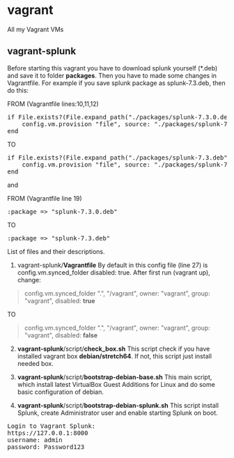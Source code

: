 # vagrant
All my Vagrant VMs

## vagrant-splunk
Before starting this vagrant you have to download splunk yourself (*.deb) and save it to folder **packages**. Then you have to made some changes in Vagrantfile. For example if you save splunk package as splunk-7.3.deb, then do this:

FROM (Vagrantfile lines:10,11,12)
<pre>
if File.exists?(File.expand_path("./packages/splunk-7.3.0.deb"))
    config.vm.provision "file", source: "./packages/splunk-7.3.0.deb", destination: "/tmp/splunk-7.3.0.deb"
end
</pre>
TO
<pre>
if File.exists?(File.expand_path("./packages/splunk-7.3.deb"))
    config.vm.provision "file", source: "./packages/splunk-7.3.deb", destination: "/tmp/splunk-7.3.deb"
end
</pre>

and

FROM (Vagrantfile line 19)
<pre>
:package => "splunk-7.3.0.deb"
</pre>
TO
<pre>
:package => "splunk-7.3.deb"
</pre>

List of files and their descriptions.
1. vagrant-splunk/**Vagrantfile**
By default in this config file (line 27) is config.vm.synced_folder disabled: true. After first run (vagrant up), change:
> config.vm.synced_folder ".", "/vagrant", owner: "vagrant", group: "vagrant", disabled: **true**

TO

> config.vm.synced_folder ".", "/vagrant", owner: "vagrant", group: "vagrant", disabled: **false**

2. **vagrant-splunk**/script/**check_box.sh**
This script check if you have installed vagrant box **debian/stretch64**. If not, this script just install needed box.

3. **vagrant-splunk**/script/**bootstrap-debian-base.sh**
This main script, which install latest VirtualBox Guest Additions for Linux and do some basic configuration of debian.

4. **vagrant-splunk**/script/**bootstrap-debian-splunk.sh**
This script install Splunk, create Administrator user and enable starting Splunk on boot.

<pre>
Login to Vagrant Splunk:
https://127.0.0.1:8000
username: admin
password: Password123
</pre>
